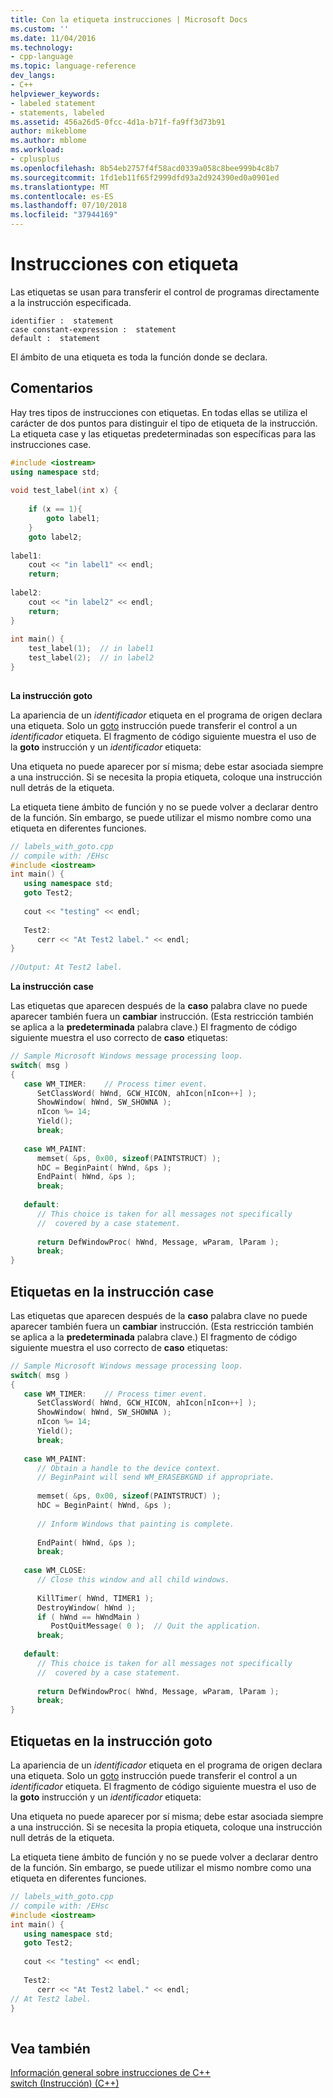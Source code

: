 ```yaml
---
title: Con la etiqueta instrucciones | Microsoft Docs
ms.custom: ''
ms.date: 11/04/2016
ms.technology:
- cpp-language
ms.topic: language-reference
dev_langs:
- C++
helpviewer_keywords:
- labeled statement
- statements, labeled
ms.assetid: 456a26d5-0fcc-4d1a-b71f-fa9ff3d73b91
author: mikeblome
ms.author: mblome
ms.workload:
- cplusplus
ms.openlocfilehash: 8b54eb2757f4f58acd0339a058c8bee999b4c8b7
ms.sourcegitcommit: 1fd1eb11f65f2999dfd93a2d924390ed0a0901ed
ms.translationtype: MT
ms.contentlocale: es-ES
ms.lasthandoff: 07/10/2018
ms.locfileid: "37944169"
---
```

# <a name="labeled-statements"></a>Instrucciones con etiqueta
Las etiquetas se usan para transferir el control de programas directamente a la instrucción especificada.  
  
```  
identifier :  statement  
case constant-expression :  statement  
default :  statement  
```  
  
 El ámbito de una etiqueta es toda la función donde se declara.  
  
## <a name="remarks"></a>Comentarios  
 Hay tres tipos de instrucciones con etiquetas. En todas ellas se utiliza el carácter de dos puntos para distinguir el tipo de etiqueta de la instrucción. La etiqueta case y las etiquetas predeterminadas son específicas para las instrucciones case.  
  
```cpp  
#include <iostream>   
using namespace std;   
  
void test_label(int x) {  
  
    if (x == 1){  
        goto label1;  
    }  
    goto label2;  
  
label1:  
    cout << "in label1" << endl;  
    return;  
  
label2:  
    cout << "in label2" << endl;  
    return;  
}  
  
int main() {  
    test_label(1);  // in label1   
    test_label(2);  // in label2  
}  
  
```  
  
 **La instrucción goto**  
  
 La apariencia de un *identificador* etiqueta en el programa de origen declara una etiqueta. Solo un [goto](../cpp/goto-statement-cpp.md) instrucción puede transferir el control a un *identificador* etiqueta. El fragmento de código siguiente muestra el uso de la **goto** instrucción y un *identificador* etiqueta:  
  
 Una etiqueta no puede aparecer por sí misma; debe estar asociada siempre a una instrucción. Si se necesita la propia etiqueta, coloque una instrucción null detrás de la etiqueta.  
  
 La etiqueta tiene ámbito de función y no se puede volver a declarar dentro de la función. Sin embargo, se puede utilizar el mismo nombre como una etiqueta en diferentes funciones.  
  
```cpp 
// labels_with_goto.cpp  
// compile with: /EHsc  
#include <iostream>  
int main() {  
   using namespace std;  
   goto Test2;  
  
   cout << "testing" << endl;  
  
   Test2:  
      cerr << "At Test2 label." << endl;  
}  
  
//Output: At Test2 label.  
```  
  
 **La instrucción case**  
  
 Las etiquetas que aparecen después de la **caso** palabra clave no puede aparecer también fuera un **cambiar** instrucción. (Esta restricción también se aplica a la **predeterminada** palabra clave.) El fragmento de código siguiente muestra el uso correcto de **caso** etiquetas:  
  
```cpp 
// Sample Microsoft Windows message processing loop.  
switch( msg )  
{  
   case WM_TIMER:    // Process timer event.  
      SetClassWord( hWnd, GCW_HICON, ahIcon[nIcon++] );  
      ShowWindow( hWnd, SW_SHOWNA );  
      nIcon %= 14;  
      Yield();  
      break;  
  
   case WM_PAINT:  
      memset( &ps, 0x00, sizeof(PAINTSTRUCT) );  
      hDC = BeginPaint( hWnd, &ps );   
      EndPaint( hWnd, &ps );  
      break;  
  
   default:  
      // This choice is taken for all messages not specifically  
      //  covered by a case statement.  
  
      return DefWindowProc( hWnd, Message, wParam, lParam );  
      break;  
}  
```  
  
## <a name="labels-in-the-case-statement"></a>Etiquetas en la instrucción case  
 Las etiquetas que aparecen después de la **caso** palabra clave no puede aparecer también fuera un **cambiar** instrucción. (Esta restricción también se aplica a la **predeterminada** palabra clave.) El fragmento de código siguiente muestra el uso correcto de **caso** etiquetas:  
  
```cpp 
// Sample Microsoft Windows message processing loop.  
switch( msg )  
{  
   case WM_TIMER:    // Process timer event.  
      SetClassWord( hWnd, GCW_HICON, ahIcon[nIcon++] );  
      ShowWindow( hWnd, SW_SHOWNA );  
      nIcon %= 14;  
      Yield();  
      break;  
  
   case WM_PAINT:  
      // Obtain a handle to the device context.  
      // BeginPaint will send WM_ERASEBKGND if appropriate.  
  
      memset( &ps, 0x00, sizeof(PAINTSTRUCT) );  
      hDC = BeginPaint( hWnd, &ps );  
  
      // Inform Windows that painting is complete.  
  
      EndPaint( hWnd, &ps );  
      break;  
  
   case WM_CLOSE:  
      // Close this window and all child windows.  
  
      KillTimer( hWnd, TIMER1 );  
      DestroyWindow( hWnd );  
      if ( hWnd == hWndMain )  
         PostQuitMessage( 0 );  // Quit the application.  
      break;  
  
   default:  
      // This choice is taken for all messages not specifically  
      //  covered by a case statement.  
  
      return DefWindowProc( hWnd, Message, wParam, lParam );  
      break;  
}  
```  
  
## <a name="labels-in-the-goto-statement"></a>Etiquetas en la instrucción goto  
 La apariencia de un *identificador* etiqueta en el programa de origen declara una etiqueta. Solo un [goto](../cpp/goto-statement-cpp.md) instrucción puede transferir el control a un *identificador* etiqueta. El fragmento de código siguiente muestra el uso de la **goto** instrucción y un *identificador* etiqueta:  
  
 Una etiqueta no puede aparecer por sí misma; debe estar asociada siempre a una instrucción. Si se necesita la propia etiqueta, coloque una instrucción null detrás de la etiqueta.  
  
 La etiqueta tiene ámbito de función y no se puede volver a declarar dentro de la función. Sin embargo, se puede utilizar el mismo nombre como una etiqueta en diferentes funciones.  
  
```cpp 
// labels_with_goto.cpp  
// compile with: /EHsc  
#include <iostream>  
int main() {  
   using namespace std;  
   goto Test2;  
  
   cout << "testing" << endl;  
  
   Test2:  
      cerr << "At Test2 label." << endl;  
// At Test2 label.  
}  
  
```  
  
## <a name="see-also"></a>Vea también  
 [Información general sobre instrucciones de C++](../cpp/overview-of-cpp-statements.md)   
 [switch (Instrucción) (C++)](../cpp/switch-statement-cpp.md)